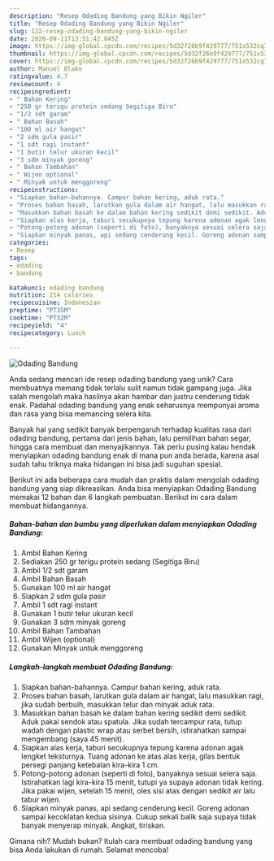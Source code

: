 ```yaml
---
description: "Resep Odading Bandung yang Bikin Ngiler"
title: "Resep Odading Bandung yang Bikin Ngiler"
slug: 122-resep-odading-bandung-yang-bikin-ngiler
date: 2020-09-11T13:51:42.845Z
image: https://img-global.cpcdn.com/recipes/5d32f26b9f429777/751x532cq70/odading-bandung-foto-resep-utama.jpg
thumbnail: https://img-global.cpcdn.com/recipes/5d32f26b9f429777/751x532cq70/odading-bandung-foto-resep-utama.jpg
cover: https://img-global.cpcdn.com/recipes/5d32f26b9f429777/751x532cq70/odading-bandung-foto-resep-utama.jpg
author: Manuel Blake
ratingvalue: 4.7
reviewcount: 4
recipeingredient:
- " Bahan Kering"
- "250 gr terigu protein sedang Segitiga Biru"
- "1/2 sdt garam"
- " Bahan Basah"
- "100 ml air hangat"
- "2 sdm gula pasir"
- "1 sdt ragi instant"
- "1 butir telur ukuran kecil"
- "3 sdm minyak goreng"
- " Bahan Tambahan"
- " Wijen optional"
- " Minyak untuk menggoreng"
recipeinstructions:
- "Siapkan bahan-bahannya. Campur bahan kering, aduk rata."
- "Proses bahan basah, larutkan gula dalam air hangat, lalu masukkan ragi, jika sudah berbuih, masukkan telur dan minyak aduk rata."
- "Masukkan bahan basah ke dalam bahan kering sedikit demi sedikit. Aduk pakai sendok atau spatula. Jika sudah tercampur rata, tutup wadah dengan plastic wrap atau serbet bersih, istirahatkan sampai mengembang (saya 45 menit)."
- "Siapkan alas kerja, taburi secukupnya tepung karena adonan agak lengket teksturnya. Tuang adonan ke atas alas kerja, gilas bentuk persegi panjang ketebalan kira-kira 1 cm."
- "Potong-potong adonan (seperti di foto), banyaknya sesuai selera saja. Istirahatkan lagi kira-kira 15 menit, tutupi ya supaya adonan tidak kering. Jika pakai wijen, setelah 15 menit, oles sisi atas dengan sedikit air lalu tabur wijen."
- "Siapkan minyak panas, api sedang cenderung kecil. Goreng adonan sampai kecoklatan kedua sisinya. Cukup sekali balik saja supaya tidak banyak menyerap minyak. Angkat, tiriskan."
categories:
- Resep
tags:
- odading
- bandung

katakunci: odading bandung 
nutrition: 214 calories
recipecuisine: Indonesian
preptime: "PT35M"
cooktime: "PT32M"
recipeyield: "4"
recipecategory: Lunch

---
```



![Odading Bandung](https://img-global.cpcdn.com/recipes/5d32f26b9f429777/751x532cq70/odading-bandung-foto-resep-utama.jpg)

Anda sedang mencari ide resep odading bandung yang unik? Cara membuatnya memang tidak terlalu sulit namun tidak gampang juga. Jika salah mengolah maka hasilnya akan hambar dan justru cenderung tidak enak. Padahal odading bandung yang enak seharusnya mempunyai aroma dan rasa yang bisa memancing selera kita.

Banyak hal yang sedikit banyak berpengaruh terhadap kualitas rasa dari odading bandung, pertama dari jenis bahan, lalu pemilihan bahan segar, hingga cara membuat dan menyajikannya. Tak perlu pusing kalau hendak menyiapkan odading bandung enak di mana pun anda berada, karena asal sudah tahu triknya maka hidangan ini bisa jadi suguhan spesial.




Berikut ini ada beberapa cara mudah dan praktis dalam mengolah odading bandung yang siap dikreasikan. Anda bisa menyiapkan Odading Bandung memakai 12 bahan dan 6 langkah pembuatan. Berikut ini cara dalam membuat hidangannya.

<!--inarticleads1-->

##### Bahan-bahan dan bumbu yang diperlukan dalam menyiapkan Odading Bandung:

1. Ambil  Bahan Kering
1. Sediakan 250 gr terigu protein sedang (Segitiga Biru)
1. Ambil 1/2 sdt garam
1. Ambil  Bahan Basah
1. Gunakan 100 ml air hangat
1. Siapkan 2 sdm gula pasir
1. Ambil 1 sdt ragi instant
1. Gunakan 1 butir telur ukuran kecil
1. Gunakan 3 sdm minyak goreng
1. Ambil  Bahan Tambahan
1. Ambil  Wijen (optional)
1. Gunakan  Minyak untuk menggoreng




<!--inarticleads2-->

##### Langkah-langkah membuat Odading Bandung:

1. Siapkan bahan-bahannya. Campur bahan kering, aduk rata.
1. Proses bahan basah, larutkan gula dalam air hangat, lalu masukkan ragi, jika sudah berbuih, masukkan telur dan minyak aduk rata.
1. Masukkan bahan basah ke dalam bahan kering sedikit demi sedikit. Aduk pakai sendok atau spatula. Jika sudah tercampur rata, tutup wadah dengan plastic wrap atau serbet bersih, istirahatkan sampai mengembang (saya 45 menit).
1. Siapkan alas kerja, taburi secukupnya tepung karena adonan agak lengket teksturnya. Tuang adonan ke atas alas kerja, gilas bentuk persegi panjang ketebalan kira-kira 1 cm.
1. Potong-potong adonan (seperti di foto), banyaknya sesuai selera saja. Istirahatkan lagi kira-kira 15 menit, tutupi ya supaya adonan tidak kering. Jika pakai wijen, setelah 15 menit, oles sisi atas dengan sedikit air lalu tabur wijen.
1. Siapkan minyak panas, api sedang cenderung kecil. Goreng adonan sampai kecoklatan kedua sisinya. Cukup sekali balik saja supaya tidak banyak menyerap minyak. Angkat, tiriskan.




Gimana nih? Mudah bukan? Itulah cara membuat odading bandung yang bisa Anda lakukan di rumah. Selamat mencoba!
